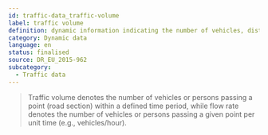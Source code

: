 ```yaml
---
id: traffic-data_traffic-volume
label: traffic volume
definition: dynamic information indicating the number of vehicles, distinguished (or not) into light and heavy vehicles, passing through a specific point (road section) within a specified time period per direction.
category: Dynamic data
language: en
status: finalised
source: DR_EU_2015-962
subcategory:
  - Traffic data
---
```


>Traffic volume denotes the number of vehicles or persons passing a point (road section) within a defined time period, while flow rate denotes the number of vehicles or persons passing a given point per unit time (e.g., vehicles/hour).

